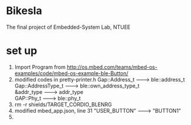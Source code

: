 # Bikesla
The final project of Embedded-System Lab, NTUEE

# set up
1. Import Program from http://os.mbed.com/teams/mbed-os-examples/code/mbed-os-example-ble-Button/
2. modified codes in pretty-printer.h
Gap::Address_t ---> ble::address_t  
Gap::AddressType_t ---> ble::own_address_type_t  
&addr_type ---> addr_type  
GAP::Phy_t ---> ble::phy_t  
3. rm -r shields/TARGET_CORDIO_BLENRG
4. modified mbed_app.json, line 31
"USER_BUTTON" ---> "BUTTON1"  
5. 
